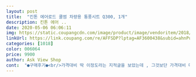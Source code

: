```yaml
---
layout: post 
title:  "킨톤 에어로드 쿨썸 차량용 통풍시트 Q300, 1개" 
description: 킨톤 에어 ..
date: 2020-05-06 06:06:11 
img: https://static.coupangcdn.com/image/product/image/vendoritem/2018/08/16/3699234193/bc7261e4-b0d4-4a66-a8fd-69a488059093.jpg 
linkUrl: https://link.coupang.com/re/AFFSDP?lptag=AF3600438&subid=ahnPublicAsk&pageKey=91641528&itemId=285071732&vendorItemId=3699234193&traceid=V0-113-b93e3af408103ae6 
categories: [1018] 
color: 006064 
price: 9900 
author: Ask View Shop 
cont:  "●구매후기●<br/>가격대비 딱 이정도라는 지적글을 보았는데 , 그것보단 가격대비 매우 훌륭한 제품인거 같습니다.<br/><br/>가성비가 좋아요<br/>구매후기 보니 옷에 보풀이 있어난다는 후기가 있는데 사용해 봐야 할것같아요<br/>내구성은 처음 사용하니 잘 모르겠고<br/>더넥스트스파크에 깔았는데 앉아보니 가죽때보다 공간감이 있어<br/>두개 구매했는데 두개다 고리가 없고 같은 형상을 가지고 있어요<br/>등받이 고리가 빠져 있어요<br/>만져지는 촉감은 까칠해 보이네요<br/>매쉬재질로 시트표면과 몸을 분리해주니 땀이 찰 일은 없겠네요<br/>밀림 방지하고<br/>부분부분이 막혀 있어요<br/>상단은 헤드레스트에 클립형태로 고정하고<br/>이런 깔끔해 보이지 않네요<br/>저념한것 같아 구매했는데 딱 그 가격인거 같아요<br/>제품은 사진그대로 똑같습니다.<br/><br/>중단은 시트 중간 틈새로 플라스틱(생각보다 튼튼한)으로<br/>통기감이 생기고 그냥시트에 앉았을때보다 오히려 자세가 편해졌습니다.<br/> 이것은 우연이겠지만.<br/><br/>하단은 시트 이동 레버에 걸어서 고정<br/>헤드를 빼서 걸어야 할것 같아요<br/>" 
---
```

